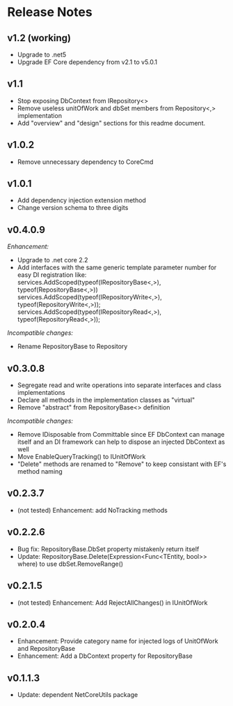 # Release Notes

## v1.2 (working)

- Upgrade to .net5
- Upgrade EF Core dependency from v2.1 to v5.0.1

## v1.1

- Stop exposing DbContext from IRepository<>
- Remove useless unitOfWork and dbSet members from Repository<,> implementation
- Add "overview" and "design" sections for this readme document.

## v1.0.2

- Remove unnecessary dependency to CoreCmd

## v1.0.1

- Add dependency injection extension method
- Change version schema to three digits

## v0.4.0.9

*Enhancement:*

- Upgrade to .net core 2.2
- Add interfaces with the same generic template parameter number for easy DI registration like:
  services.AddScoped(typeof(IRepositoryBase<,>), typeof(RepositoryBase<,>))
  services.AddScoped(typeof(IRepositoryWrite<,>), typeof(RepositoryWrite<,>));
  services.AddScoped(typeof(IRepositoryRead<,>), typeof(RepositoryRead<,>));

*Incompatible changes:*

- Rename RepositoryBase to Repository

## v0.3.0.8

- Segregate read and write operations into separate interfaces and class implementations
- Declare all methods in the implementation classes as "virtual"
- Remove "abstract" from RepositoryBase<> definition

*Incompatible changes:*

- Remove IDisposable from Committable since EF DbContext can manage itself and an DI framework
  can help to dispose an injected DbContext as well
- Move EnableQueryTracking() to IUnitOfWork
- "Delete" methods are renamed to "Remove" to keep consistant with EF's method naming

## v0.2.3.7

- (not tested) Enhancement: add NoTracking methods

## v0.2.2.6

- Bug fix: RepositoryBase.DbSet property mistakenly return itself
- Update: RepositoryBase.Delete(Expression<Func<TEntity, bool>> where) to use dbSet.RemoveRange()

## v0.2.1.5

- (not tested) Enhancement: Add RejectAllChanges() in IUnitOfWork

## v0.2.0.4

- Enhancement: Provide category name for injected logs of UnitOfWork and RepositoryBase
- Enhancement: Add a DbContext property for RepositoryBase

## v0.1.1.3

- Update: dependent NetCoreUtils package
